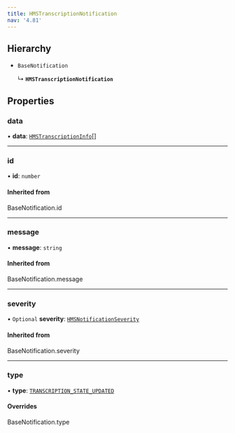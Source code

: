 ```yaml
---
title: HMSTranscriptionNotification
nav: '4.81'
---
```


## Hierarchy

- `BaseNotification`

  ↳ **`HMSTranscriptionNotification`**

## Properties

### data

• **data**: [`HMSTranscriptionInfo`](/api-reference/javascript/v2/interfaces/HMSTranscriptionInfo)[]

---

### id

• **id**: `number`

#### Inherited from

BaseNotification.id

---

### message

• **message**: `string`

#### Inherited from

BaseNotification.message

---

### severity

• `Optional` **severity**: [`HMSNotificationSeverity`](/api-reference/javascript/v2/enums/HMSNotificationSeverity)

#### Inherited from

BaseNotification.severity

---

### type

• **type**: [`TRANSCRIPTION_STATE_UPDATED`](/api-reference/javascript/v2/enums/HMSNotificationTypes#transcription_state_updated)

#### Overrides

BaseNotification.type
